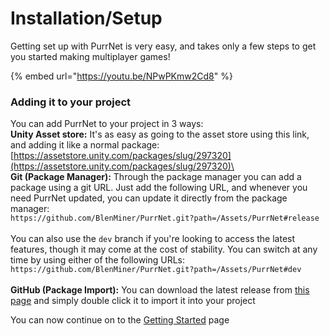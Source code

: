 # Installation/Setup

Getting set up with PurrNet is very easy, and takes only a few steps to get you started making multiplayer games!

{% embed url="https://youtu.be/NPwPKmw2Cd8" %}

### Adding it to your project

You can add PurrNet to your project in 3 ways:\
**Unity Asset store:** It's as easy as going to the asset store using this link, and adding it like a normal package: [https://assetstore.unity.com/packages/slug/297320](https://assetstore.unity.com/packages/slug/297320)\
\
**Git (Package Manager):** Through the package manager you can add a package using a git URL. Just add the following URL, and whenever you need PurrNet updated, you can update it directly from the package manager:\
`https://github.com/BlenMiner/PurrNet.git?path=/Assets/PurrNet#release` \
\
You can also use the `dev` branch if you're looking to access the latest features, though it may come at the cost of stability. You can switch at any time by using either of the following URLs:
`https://github.com/BlenMiner/PurrNet.git?path=/Assets/PurrNet#dev` \
\
**GitHub (Package Import):** You can download the latest release from [this page](https://github.com/BlenMiner/PurrNet/releases) and simply double click it to import it into your project

You can now continue on to the [Getting Started](getting-started.md) page
